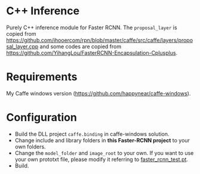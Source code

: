 # C++ Inference

Purely C++ inference module for Faster RCNN. The `proposal_layer` is copied from https://github.com/ihooercom/rpn/blob/master/caffe/src/caffe/layers/proposal_layer.cpp 
and some codes are copied from https://github.com/YihangLou/FasterRCNN-Encapsulation-Cplusplus.

# Requirements

My Caffe windows version (https://github.com/happynear/caffe-windows). 

# Configuration

 - Build the DLL project `caffe.binding` in caffe-windows solution.
 - Change include and library folders in **this Faster-RCNN project** to your own folders.
 - Change the `model_folder` and `image_root` to your own. If you want to use your own prototxt file, please modify it referring to [faster_rcnn_test.pt](https://github.com/happynear/py-faster-rcnn/blob/master/windows/Faster-RCNN/faster_rcnn_test.pt).
 - Build.
